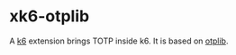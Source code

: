 # xk6-otplib

A [k6](https://k6.io/) extension brings TOTP inside k6. It is based on [otplib](https://github.com/yeojz/otplib).
